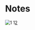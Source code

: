 # Notes
![1](https://github.com/Frankwarnaar/minor-weekly-nerd/blob/master/notes/4_titus/20170603_101925.jpg?raw=true)
1[2](https://github.com/Frankwarnaar/minor-weekly-nerd/blob/master/notes/4_titus/20170603_101933.jpg?raw=true)
